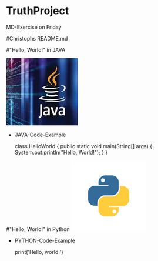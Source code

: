 # TruthProject
MD-Exercise on Friday

#Christophs README.md

#"Hello, World!" in JAVA

![JAVA-Bild](java.jpeg "JAVA-Bild")

- JAVA-Code-Example

    class HelloWorld {
        public static void main(String[] args) {
            System.out.println("Hello, World!"); 
        }
    }

#"Hello, World!" in Python
![PYTHON-Bild](python.png "PYTHON-Bild")
- PYTHON-Code-Example

    print('Hello, world!')

